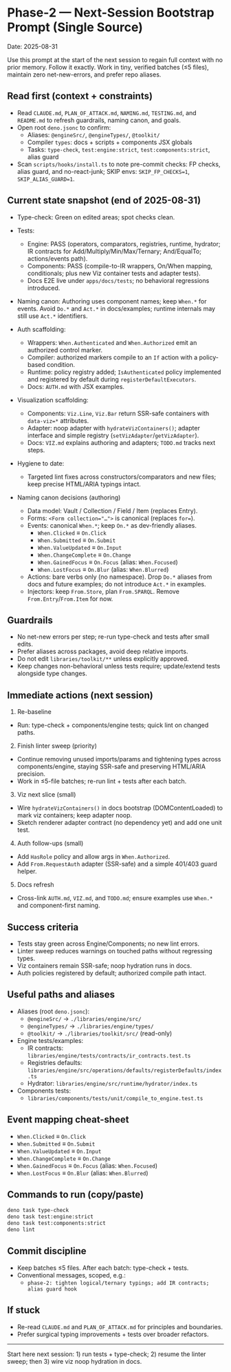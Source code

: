 # Phase-2 — Next-Session Bootstrap Prompt (Single Source)

Date: 2025-08-31

Use this prompt at the start of the next session to regain full context with no prior memory. Follow it exactly. Work in tiny, verified batches (≤5 files), maintain zero net-new-errors, and prefer repo aliases.

## Read first (context + constraints)

- Read `CLAUDE.md`, `PLAN_OF_ATTACK.md`, `NAMING.md`, `TESTING.md`, and `README.md` to refresh guardrails, naming canon, and goals.
- Open root `deno.jsonc` to confirm:
  - Aliases: `@engineSrc/`, `@engineTypes/`, `@toolkit/`
  - Compiler `types`: docs + scripts + components JSX globals
  - Tasks: `type-check`, `test:engine:strict`, `test:components:strict`, alias guard
- Scan `scripts/hooks/install.ts` to note pre-commit checks: FP checks, alias guard, and no-react-junk; SKIP envs: `SKIP_FP_CHECKS=1`, `SKIP_ALIAS_GUARD=1`.

## Current state snapshot (end of 2025-08-31)

- Type-check: Green on edited areas; spot checks clean.
- Tests:
  - Engine: PASS (operators, comparators, registries, runtime, hydrator; IR contracts for Add/Multiply/Min/Max/Ternary; And/EqualTo; actions/events path).
  - Components: PASS (compile-to-IR wrappers, On/When mapping, conditionals; plus new Viz container tests and adapter tests).
  - Docs E2E live under `apps/docs/tests`; no behavioral regressions introduced.
- Naming canon: Authoring uses component names; keep `When.*` for events. Avoid `Do.*` and `Act.*` in docs/examples; runtime internals may still use `Act.*` identifiers.
- Auth scaffolding:
  - Wrappers: `When.Authenticated` and `When.Authorized` emit an authorized control marker.
  - Compiler: authorized markers compile to an `If` action with a policy-based condition.
  - Runtime: policy registry added; `IsAuthenticated` policy implemented and registered by default during `registerDefaultExecutors`.
  - Docs: `AUTH.md` with JSX examples.
- Visualization scaffolding:
  - Components: `Viz.Line`, `Viz.Bar` return SSR-safe containers with `data-viz=*` attributes.
  - Adapter: noop adapter with `hydrateVizContainers()`; adapter interface and simple registry (`setVizAdapter`/`getVizAdapter`).
  - Docs: `VIZ.md` explains authoring and adapters; `TODO.md` tracks next steps.
- Hygiene to date:
  - Targeted lint fixes across constructors/comparators and new files; keep precise HTML/ARIA typings intact.

- Naming canon decisions (authoring)
  - Data model: Vault / Collection / Field / Item (replaces Entry).
  - Forms: `<Form collection="…">` is canonical (replaces `for=`).
  - Events: canonical `When.*`; keep `On.*` as dev-friendly aliases.
    - `When.Clicked` ≡ `On.Click`
    - `When.Submitted` ≡ `On.Submit`
    - `When.ValueUpdated` ≡ `On.Input`
    - `When.ChangeComplete` ≡ `On.Change`
    - `When.GainedFocus` ≡ `On.Focus` (alias: `When.Focused`)
    - `When.LostFocus` ≡ `On.Blur` (alias: `When.Blurred`)
  - Actions: bare verbs only (no namespace). Drop `Do.*` aliases from docs and future examples; do not introduce `Act.*` in examples.
  - Injectors: keep `From.Store`, plan `From.SPARQL`. Remove `From.Entry`/`From.Item` for now.

## Guardrails

- No net-new errors per step; re-run type-check and tests after small edits.
- Prefer aliases across packages, avoid deep relative imports.
- Do not edit `libraries/toolkit/**` unless explicitly approved.
- Keep changes non-behavioral unless tests require; update/extend tests alongside type changes.

## Immediate actions (next session)

1. Re-baseline

- Run: type-check + components/engine tests; quick lint on changed paths.

2. Finish linter sweep (priority)

- Continue removing unused imports/params and tightening types across components/engine, staying SSR-safe and preserving HTML/ARIA precision.
- Work in ≤5-file batches; re-run lint + tests after each batch.

3. Viz next slice (small)

- Wire `hydrateVizContainers()` in docs bootstrap (DOMContentLoaded) to mark viz containers; keep adapter noop.
- Sketch renderer adapter contract (no dependency yet) and add one unit test.

4. Auth follow-ups (small)

- Add `HasRole` policy and allow args in `When.Authorized`.
- Add `From.RequestAuth` adapter (SSR-safe) and a simple 401/403 guard helper.

5. Docs refresh

- Cross-link `AUTH.md`, `VIZ.md`, and `TODO.md`; ensure examples use `When.*` and component-first naming.

## Success criteria

- Tests stay green across Engine/Components; no new lint errors.
- Linter sweep reduces warnings on touched paths without regressing types.
- Viz containers remain SSR-safe; noop hydration runs in docs.
- Auth policies registered by default; authorized compile path intact.

## Useful paths and aliases

- Aliases (root `deno.jsonc`):
  - `@engineSrc/` → `./libraries/engine/src/`
  - `@engineTypes/` → `./libraries/engine/types/`
  - `@toolkit/` → `./libraries/toolkit/src/` (read-only)
- Engine tests/examples:
  - IR contracts: `libraries/engine/tests/contracts/ir_contracts.test.ts`
  - Registries defaults: `libraries/engine/src/operations/defaults/registerDefaults/index.ts`
  - Hydrator: `libraries/engine/src/runtime/hydrator/index.ts`
- Components tests:
  - `libraries/components/tests/unit/compile_to_engine.test.ts`

## Event mapping cheat-sheet

- `When.Clicked` ≡ `On.Click`
- `When.Submitted` ≡ `On.Submit`
- `When.ValueUpdated` ≡ `On.Input`
- `When.ChangeComplete` ≡ `On.Change`
- `When.GainedFocus` ≡ `On.Focus` (alias: `When.Focused`)
- `When.LostFocus` ≡ `On.Blur` (alias: `When.Blurred`)

## Commands to run (copy/paste)

```sh
deno task type-check
deno task test:engine:strict
deno task test:components:strict
deno lint
```

## Commit discipline

- Keep batches ≤5 files. After each batch: type-check + tests.
- Conventional messages, scoped, e.g.:
  - `phase-2: tighten logical/ternary typings; add IR contracts; alias guard hook`

## If stuck

- Re-read `CLAUDE.md` and `PLAN_OF_ATTACK.md` for principles and boundaries.
- Prefer surgical typing improvements + tests over broader refactors.

---

Start here next session: 1) run tests + type-check; 2) resume the linter sweep; then 3) wire viz noop hydration in docs.
